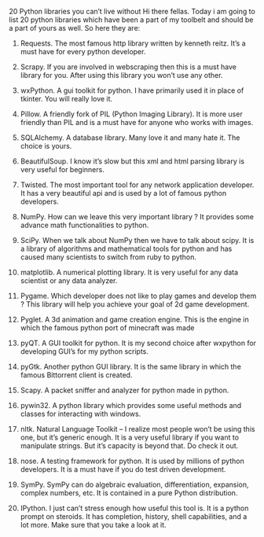20 Python libraries you can’t live without
Hi there fellas. Today i am going to list 20 python libraries which have been a part of my toolbelt and should be a part of yours as well. So here they are:

1. Requests. The most famous http library written by kenneth reitz. It’s a must have for every python developer.

2. Scrapy. If you are involved in webscraping then this is a must have library for you. After using this library you won’t use any other.

3. wxPython. A gui toolkit for python. I have primarily used it in place of tkinter. You will really love it.

4. Pillow. A friendly fork of PIL (Python Imaging Library). It is more user friendly than PIL and is a must have for anyone who works with images.

5. SQLAlchemy. A database library. Many love it and many hate it. The choice is yours.

6. BeautifulSoup. I know it’s slow but this xml and html parsing library is very useful for beginners.

7. Twisted. The most important tool for any network application developer. It has a very beautiful api and is used by a lot of famous python developers.

8. NumPy. How can we leave this very important library ? It provides some advance math functionalities to python.

9. SciPy. When we talk about NumPy then we have to talk about scipy. It is a library of algorithms and mathematical tools for python and has caused many scientists to switch from ruby to python.

10. matplotlib. A numerical plotting library. It is very useful for any data scientist or any data analyzer.

11. Pygame. Which developer does not like to play games and develop them ? This library will help you achieve your goal of 2d game development.

12. Pyglet. A 3d animation and game creation engine. This is the engine in which the famous python port of minecraft was made

13. pyQT. A GUI toolkit for python. It is my second choice after wxpython for developing GUI’s for my python scripts.

14. pyGtk. Another python GUI library. It is the same library in which the famous Bittorrent client is created.

15. Scapy. A packet sniffer and analyzer for python made in python.

16. pywin32. A python library which provides some useful methods and classes for interacting with windows.

17. nltk. Natural Language Toolkit – I realize most people won’t be using this one, but it’s generic enough. It is a very useful library if you want to manipulate strings. But it’s capacity is beyond that. Do check it out.

18. nose. A testing framework for python. It is used by millions of python developers. It is a must have if you do test driven development.

19. SymPy. SymPy can do algebraic evaluation, differentiation, expansion, complex numbers, etc. It is contained in a pure Python distribution.

20. IPython. I just can’t stress enough how useful this tool is. It is a python prompt on steroids. It has completion, history, shell capabilities, and a lot more. Make sure that you take a look at it.
